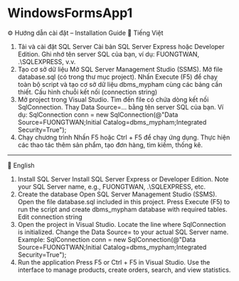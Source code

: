 # WindowsFormsApp1
⚙️ Hướng dẫn cài đặt – Installation Guide
🔹 Tiếng Việt
1. Tải và cài đặt SQL Server
Cài bản SQL Server Express hoặc Developer Edition.
Ghi nhớ tên server SQL của bạn, ví dụ: FUONGTWAN, .\SQLEXPRESS, v.v.
2. Tạo cơ sở dữ liệu
Mở SQL Server Management Studio (SSMS).
Mở file database.sql (có trong thư mục project).
Nhấn Execute (F5) để chạy toàn bộ script và tạo cơ sở dữ liệu dbms_mypham cùng các bảng cần thiết.
Cấu hình chuỗi kết nối (connection string)
3. Mở project trong Visual Studio.
Tìm đến file có chứa dòng kết nối SqlConnection.
Thay Data Source=... bằng tên server SQL của bạn.
Ví dụ:
SqlConnection conn = new SqlConnection(@"Data Source=FUONGTWAN;Initial Catalog=dbms_mypham;Integrated Security=True");
4. Chạy chương trình
Nhấn F5 hoặc Ctrl + F5 để chạy ứng dụng.
Thực hiện các thao tác thêm sản phẩm, tạo đơn hàng, tìm kiếm, thống kê.
-----------------------
🔹 English
1. Install SQL Server
Install SQL Server Express or Developer Edition.
Note your SQL Server name, e.g., FUONGTWAN, .\SQLEXPRESS, etc.
2. Create the database
Open SQL Server Management Studio (SSMS).
Open the file database.sql included in this project.
Press Execute (F5) to run the script and create dbms_mypham database with required tables.
Edit connection string
3. Open the project in Visual Studio.
Locate the line where SqlConnection is initialized.
Change the Data Source= to your actual SQL Server name.
Example:
SqlConnection conn = new SqlConnection(@"Data Source=FUONGTWAN;Initial Catalog=dbms_mypham;Integrated Security=True");
4. Run the application
Press F5 or Ctrl + F5 in Visual Studio.
Use the interface to manage products, create orders, search, and view statistics.

